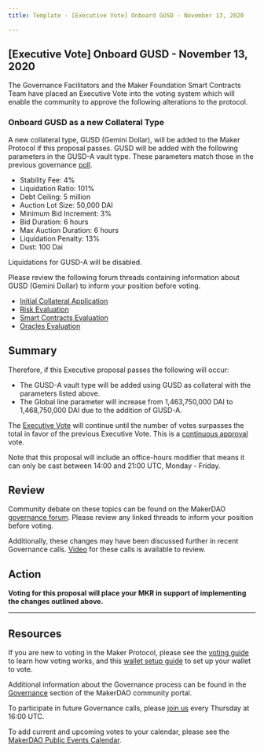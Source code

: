 ```yaml
---
title: Template - [Executive Vote] Onboard GUSD - November 13, 2020

---
```

## [Executive Vote] Onboard GUSD - November 13, 2020

The Governance Facilitators and the Maker Foundation Smart Contracts Team have placed an Executive Vote into the voting system which will enable the community to approve the following alterations to the protocol.

### Onboard GUSD as a new Collateral Type

A new collateral type, GUSD (Gemini Dollar), will be added to the Maker Protocol if this proposal passes. GUSD will be added with the following parameters in the GUSD-A vault type. These parameters match those in the previous governance [poll](https://vote.makerdao.com/polling/QmWh3nQN?network=mainnet).

- Stability Fee: 4%
- Liquidation Ratio: 101%
- Debt Ceiling: 5 million
- Auction Lot Size: 50,000 DAI
- Minimum Bid Increment: 3%
- Bid Duration: 6 hours
- Max Auction Duration: 6 hours
- Liquidation Penalty: 13%
- Dust: 100 Dai

Liquidations for GUSD-A will be disabled.

Please review the following forum threads containing information about GUSD (Gemini Dollar) to inform your position before voting.

- [Initial Collateral Application](https://forum.makerdao.com/t/gusd-mip6-collateral-onboarding-application/3319)
- [Risk Evaluation](https://forum.makerdao.com/t/gusd-collateral-onbording-risk-evaluation/4791/1)
- [Smart Contracts Evaluation](https://forum.makerdao.com/t/gusd-erc20-token-smart-contract-technical-assessment/4603)
- [Oracles Evaluation](https://forum.makerdao.com/t/mip10c3-sp13-proposal-gusd-oracle-collateral-onboarding-oracle-assessment/4777)

## Summary

Therefore, if this Executive proposal passes the following will occur:
- The GUSD-A vault type will be added using GUSD as collateral with the parameters listed above.
- The Global line parameter will increase from 1,463,750,000 DAI to 1,468,750,000 DAI due to the addition of GUSD-A.

The [Executive Vote](https://community-development.makerdao.com/en/learn/governance/on-chain-gov) will continue until the number of votes surpasses the total in favor of the previous Executive Vote. This is a [continuous approval](https://community-development.makerdao.com/en/learn/governance/how-voting-works) vote.

Note that this proposal will include an office-hours modifier that means it can only be cast between 14:00 and 21:00 UTC, Monday - Friday.

## Review

Community debate on these topics can be found on the MakerDAO [governance forum](https://forum.makerdao.com/). Please review any linked threads to inform your position before voting.

Additionally, these changes may have been discussed further in recent Governance calls. [Video](https://www.youtube.com/playlist?list=PLLzkWCj8ywWNq5-90-Id6VPSsrk4OWVan) for these calls is available to review.

## Action

**Voting for this proposal will place your MKR in support of implementing the changes outlined above.**

---

## Resources

If you are new to voting in the Maker Protocol, please see the [voting guide](https://community-development.makerdao.com/en/learn/governance/how-voting-works/) to learn how voting works, and this [wallet setup guide](https://community-development.makerdao.com/en/learn/governance/voting-setup/) to set up your wallet to vote.

Additional information about the Governance process can be found in the [Governance](https://community-development.makerdao.com/en/learn/governance) section of the MakerDAO community portal.

To participate in future Governance calls, please [join us](https://github.com/makerdao/community/tree/master/governance/governance-and-risk-meetings) every Thursday at 16:00 UTC.

To add current and upcoming votes to your calendar, please see the [MakerDAO Public Events Calendar](https://calendar.google.com/calendar/embed?src=makerdao.com_3efhm2ghipksegl009ktniomdk%40group.calendar.google.com&ctz=UTC&mode=week&showCalendars=0&showPrint=0).
